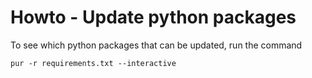 # Howto - Update python packages

To see which python packages that can be updated, run the command
```
pur -r requirements.txt --interactive
```
